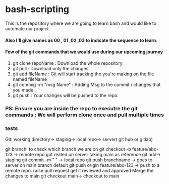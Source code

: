 # bash-scripting

This is the repository where we are going to learn bash and would like to automate our project.

#### Also I'll give names as 00 , 01 ,02 ,03  to indicate the sequence to learn.


#### Few of the git commands that we would use during our upcoming journey 

1)  git clone repoName       :  Download the whole repository 
2)  git pull                 :  Download only the changes 
3)  git add fileName         :  Git will start tracking the you're making on the file named fileName 
4)  git commig -m "msg Name" :  Adding Msg to the commit / changes that you made .
5)  git push                 :  Your changes will be pushed to the repo.



### PS: Ensure you are inside the repo to executre the git commands  ; We will perform clone once and pull multiple times
### tests

Git:
 working directory-> staging-> local repo-> server( git hub or gitlab)

git branch: to check which branch we are on
git checkout -b feature/abc-123 ->  remote repo got reated on server taking main as reference
git add-> staging
git commit -m " " -> local repo
git push branchname -> goes to server on main branch default
git push origin feature/abc-123 -> push to a remote repo.
raise pull request
get it reviewed and approved
Merge the changes to main
git checkout main-> checkout to main